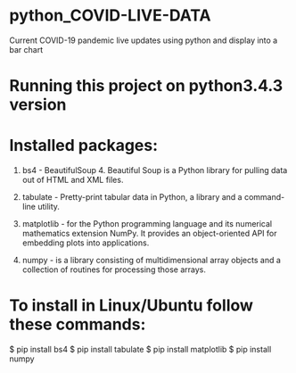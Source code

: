 # python_COVID-LIVE-DATA

Current COVID-19 pandemic live updates using python and display into a bar chart

# Running this project on python3.4.3 version

# Installed packages:

1. bs4 - BeautifulSoup 4. Beautiful Soup is a Python library for pulling data out of HTML and XML files.

2. tabulate - Pretty-print tabular data in Python, a library and a command-line utility.

3. matplotlib - for the Python programming language and its numerical mathematics extension NumPy. It provides an object-oriented API for embedding plots into applications.

4. numpy - is a library consisting of multidimensional array objects and a collection of routines for processing those arrays.

# To install in Linux/Ubuntu follow these commands:

$ pip install bs4
$ pip install tabulate
$ pip install matplotlib
$ pip install numpy
